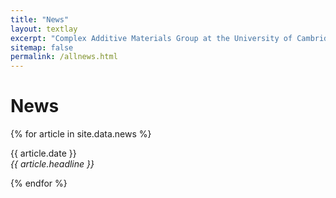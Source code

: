 ```yaml
---
title: "News"
layout: textlay
excerpt: "Complex Additive Materials Group at the University of Cambridge"
sitemap: false
permalink: /allnews.html
---
```


# News

{% for article in site.data.news %}
<p>{{ article.date }} <br>
<em>{{ article.headline }}</em></p>
{% endfor %}
